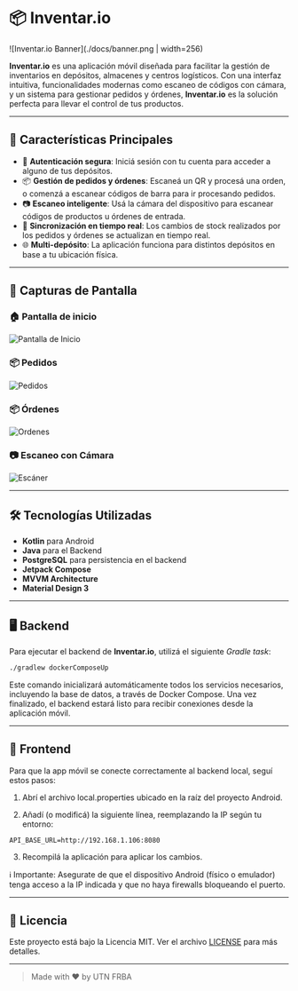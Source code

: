 # 📦 Inventar.io

![Inventar.io Banner](./docs/banner.png | width=256)

**Inventar.io** es una aplicación móvil diseñada para facilitar la gestión de inventarios en depósitos, almacenes y centros logísticos. Con una interfaz intuitiva, funcionalidades modernas como escaneo de códigos con cámara, y un sistema para gestionar pedidos y órdenes, **Inventar.io** es la solución perfecta para llevar el control de tus productos.

---

## 🚀 Características Principales

- 🔐 **Autenticación segura**: Iniciá sesión con tu cuenta para acceder a alguno de tus depósitos.
- 📦 **Gestión de pedidos y órdenes**: Escaneá un QR y procesá una orden, o comenzá a escanear códigos de barra para ir procesando pedidos.
- 📷 **Escaneo inteligente**: Usá la cámara del dispositivo para escanear códigos de productos u órdenes de entrada.
- 🔄 **Sincronización en tiempo real**: Los cambios de stock realizados por los pedidos y órdenes se actualizan en tiempo real.
- 🌐 **Multi-depósito**: La aplicación funciona para distintos depósitos en base a tu ubicación física.

---

## 📸 Capturas de Pantalla

### 🏠 Pantalla de inicio
![Pantalla de Inicio](./docs/home.png)

### 📦 Pedidos
![Pedidos](./docs/pedidos.png)

### 📦 Órdenes
![Ordenes](./docs/ordenes.png)

### 📷 Escaneo con Cámara
![Escáner](./docs/scanner.png)

---

## 🛠️ Tecnologías Utilizadas

- **Kotlin** para Android
- **Java** para el Backend
- **PostgreSQL** para persistencia en el backend
- **Jetpack Compose**
- **MVVM Architecture**
- **Material Design 3**

---

## 🖥️ Backend

Para ejecutar el backend de **Inventar.io**, utilizá el siguiente _Gradle task_:

```bash
./gradlew dockerComposeUp
```

Este comando inicializará automáticamente todos los servicios necesarios, incluyendo la base de datos, a través de Docker Compose. Una vez finalizado, el backend estará listo para recibir conexiones desde la aplicación móvil.

---

## 📱 Frontend

Para que la app móvil se conecte correctamente al backend local, seguí estos pasos:

1. Abrí el archivo local.properties ubicado en la raíz del proyecto Android.

2. Añadí (o modificá) la siguiente línea, reemplazando la IP según tu entorno:
```
API_BASE_URL=http://192.168.1.106:8080
```
3. Recompilá la aplicación para aplicar los cambios.

ℹ️ Importante: Asegurate de que el dispositivo Android (físico o emulador) tenga acceso a la IP indicada y que no haya firewalls bloqueando el puerto.

---

## 📝 Licencia

Este proyecto está bajo la Licencia MIT. Ver el archivo [LICENSE](./LICENSE) para más detalles.

---

> Made with ❤️ by UTN FRBA